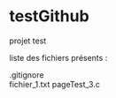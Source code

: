 # testGithub
projet test

liste des fichiers présents :

.gitignore    
fichier_1.txt
pageTest_3.c 
